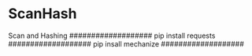 # ScanHash
Scan and Hashing
###################
pip install requests
###################
pip insall mechanize
###################

